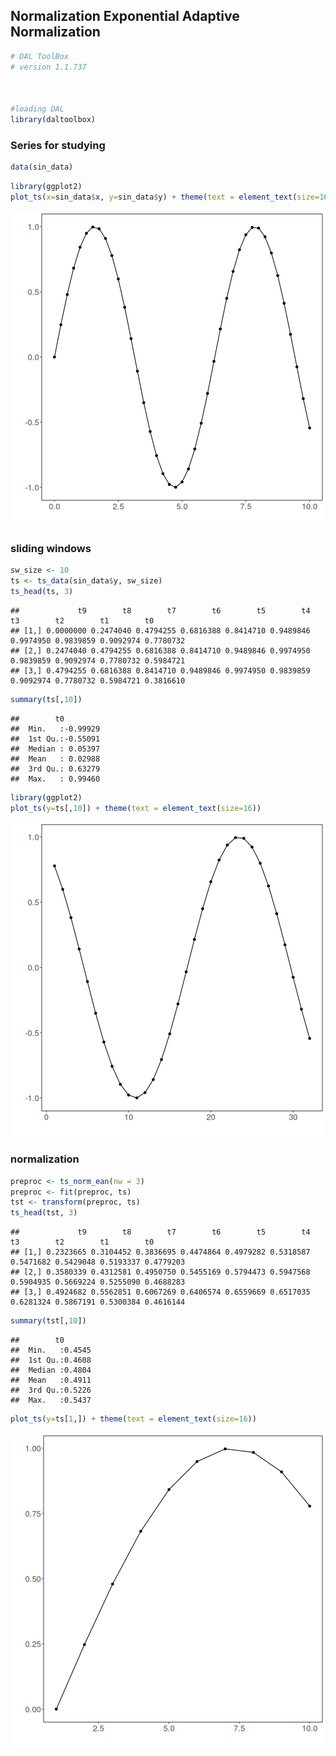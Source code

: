 ## Normalization Exponential Adaptive Normalization


```r
# DAL ToolBox
# version 1.1.737



#loading DAL
library(daltoolbox) 
```

### Series for studying


```r
data(sin_data)
```


```r
library(ggplot2)
plot_ts(x=sin_data$x, y=sin_data$y) + theme(text = element_text(size=16))
```

![plot of chunk unnamed-chunk-3](fig/ts_norm_ean/unnamed-chunk-3-1.png)

### sliding windows


```r
sw_size <- 10
ts <- ts_data(sin_data$y, sw_size)
ts_head(ts, 3)
```

```
##             t9        t8        t7        t6        t5        t4        t3        t2        t1        t0
## [1,] 0.0000000 0.2474040 0.4794255 0.6816388 0.8414710 0.9489846 0.9974950 0.9839859 0.9092974 0.7780732
## [2,] 0.2474040 0.4794255 0.6816388 0.8414710 0.9489846 0.9974950 0.9839859 0.9092974 0.7780732 0.5984721
## [3,] 0.4794255 0.6816388 0.8414710 0.9489846 0.9974950 0.9839859 0.9092974 0.7780732 0.5984721 0.3816610
```

```r
summary(ts[,10])
```

```
##        t0          
##  Min.   :-0.99929  
##  1st Qu.:-0.55091  
##  Median : 0.05397  
##  Mean   : 0.02988  
##  3rd Qu.: 0.63279  
##  Max.   : 0.99460
```


```r
library(ggplot2)
plot_ts(y=ts[,10]) + theme(text = element_text(size=16))
```

![plot of chunk unnamed-chunk-5](fig/ts_norm_ean/unnamed-chunk-5-1.png)

### normalization


```r
preproc <- ts_norm_ean(nw = 3)
preproc <- fit(preproc, ts)
tst <- transform(preproc, ts)
ts_head(tst, 3)
```

```
##             t9        t8        t7        t6        t5        t4        t3        t2        t1        t0
## [1,] 0.2323665 0.3104452 0.3836695 0.4474864 0.4979282 0.5318587 0.5471682 0.5429048 0.5193337 0.4779203
## [2,] 0.3580339 0.4312581 0.4950750 0.5455169 0.5794473 0.5947568 0.5904935 0.5669224 0.5255090 0.4688283
## [3,] 0.4924682 0.5562851 0.6067269 0.6406574 0.6559669 0.6517035 0.6281324 0.5867191 0.5300384 0.4616144
```

```r
summary(tst[,10])
```

```
##        t0        
##  Min.   :0.4545  
##  1st Qu.:0.4608  
##  Median :0.4804  
##  Mean   :0.4911  
##  3rd Qu.:0.5226  
##  Max.   :0.5437
```

```r
plot_ts(y=ts[1,]) + theme(text = element_text(size=16))
```

![plot of chunk unnamed-chunk-6](fig/ts_norm_ean/unnamed-chunk-6-1.png)

